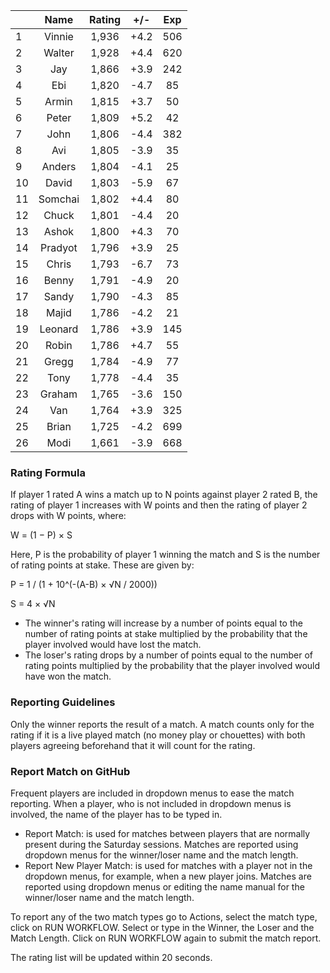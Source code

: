 | |Name|Rating|+/-|Exp|
|-|:--:|:----:|:-:|:-:|
|1|Vinnie|1,936|+4.2|506|
|2|Walter|1,928|+4.4|620|
|3|Jay|1,866|+3.9|242|
|4|Ebi|1,820|-4.7|85|
|5|Armin|1,815|+3.7|50|
|6|Peter|1,809|+5.2|42|
|7|John|1,806|-4.4|382|
|8|Avi|1,805|-3.9|35|
|9|Anders|1,804|-4.1|25|
|10|David|1,803|-5.9|67|
|11|Somchai|1,802|+4.4|80|
|12|Chuck|1,801|-4.4|20|
|13|Ashok|1,800|+4.3|70|
|14|Pradyot|1,796|+3.9|25|
|15|Chris|1,793|-6.7|73|
|16|Benny|1,791|-4.9|20|
|17|Sandy|1,790|-4.3|85|
|18|Majid|1,786|-4.2|21|
|19|Leonard|1,786|+3.9|145|
|20|Robin|1,786|+4.7|55|
|21|Gregg|1,784|-4.9|77|
|22|Tony|1,778|-4.4|35|
|23|Graham|1,765|-3.6|150|
|24|Van|1,764|+3.9|325|
|25|Brian|1,725|-4.2|699|
|26|Modi|1,661|-3.9|668|


### Rating Formula

If player 1 rated A wins a match up to N points against player 2 rated B, the rating of player 1 increases with W points and then the rating of player 2 drops with W points, where:

W = (1 − P) × S

Here, P is the probability of player 1 winning the match and S is the number of rating points at stake. These are given by:

P = 1 / (1 + 10^(-(A-B) × √N / 2000))

S = 4 × √N

- The winner's rating will increase by a number of points equal to the number of rating points at stake multiplied by the probability that the player involved would have lost the match.
- The loser's rating drops by a number of points equal to the number of rating points multiplied by the probability that the player involved would have won the match.

### Reporting Guidelines

Only the winner reports the result of a match.
A match counts only for the rating if it is a live played match (no money play or chouettes)
with both players agreeing beforehand that it will count for the rating.


### Report Match on GitHub

Frequent players are included in dropdown menus to ease the match reporting.
When a player, who is not included in dropdown menus is involved, the name of the player has to be typed in.

- Report Match:  is used for matches between players that are normally present during the Saturday sessions.
  Matches are reported using dropdown menus for the winner/loser name and the match length.
- Report New Player Match:  is used for matches with a player not in the dropdown menus, for example, when a new player joins.
  Matches are reported using dropdown menus or editing the name manual for the winner/loser name and the match length.

To report any of the two match types go to Actions, select the match type, click on RUN WORKFLOW.
Select or type in the Winner, the Loser and the Match Length.
Click on RUN WORKFLOW again to submit the match report.

The rating list will be updated within 20 seconds.
